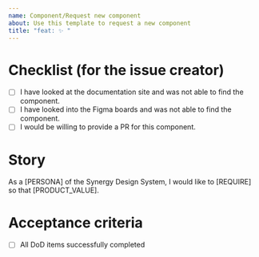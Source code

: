 ```yaml
---
name: Component/Request new component
about: Use this template to request a new component
title: "feat: ✨ "
---
```


<!--
Thank you for taking your time to request a new component for the Synergy Design System. Please make sure to verify the checklist below in order to give us detailed information about your request.
-->

# Checklist (for the issue creator)

- [ ] I have looked at the documentation site and was not able to find the component.
- [ ] I have looked into the Figma boards and was not able to find the component.
- [ ] I would be willing to provide a PR for this component.

# Story

<!--
The Story should answer the following questions:
- What is the use-case and the requirement to be solved?
- Why is this component needed?
- What should the component do and how should it behave?
- What is the application context?
-->

As a [PERSONA] of the Synergy Design System, I would like to [REQUIRE] so that [PRODUCT_VALUE].

# Acceptance criteria

- [ ] All DoD items successfully completed
<!--
Add further specific criteria for the new component.
-->
